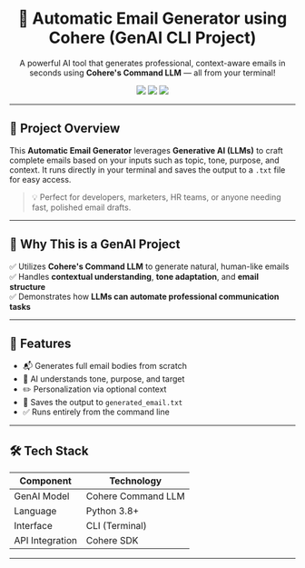 <h1 align="center">📧 Automatic Email Generator using Cohere (GenAI CLI Project)</h1>

<p align="center">
  A powerful AI tool that generates professional, context-aware emails in seconds using <strong>Cohere's Command LLM</strong> — all from your terminal!
</p>

<p align="center">
  <img src="https://img.shields.io/badge/GenAI-Powered-blueviolet?style=for-the-badge" />
  <img src="https://img.shields.io/badge/Cohere-LLM-green?style=for-the-badge" />
  <img src="https://img.shields.io/badge/Python-3.8+-blue?style=for-the-badge" />
</p>

---

## 🌟 Project Overview

This **Automatic Email Generator** leverages **Generative AI (LLMs)** to craft complete emails based on your inputs such as topic, tone, purpose, and context. It runs directly in your terminal and saves the output to a `.txt` file for easy access.

> 💡 Perfect for developers, marketers, HR teams, or anyone needing fast, polished email drafts.

---

## 🧠 Why This is a GenAI Project

✅ Utilizes **Cohere's Command LLM** to generate natural, human-like emails  
✅ Handles **contextual understanding**, **tone adaptation**, and **email structure**  
✅ Demonstrates how **LLMs can automate professional communication tasks**  

---

## 🎯 Features

- 📬 Generates full email bodies from scratch
- 🧠 AI understands tone, purpose, and target
- ✏️ Personalization via optional context
- 💾 Saves the output to `generated_email.txt`
- ✅ Runs entirely from the command line

---

## 🛠️ Tech Stack

| Component         | Technology        |
|------------------|-------------------|
| GenAI Model       | Cohere Command LLM |
| Language          | Python 3.8+       |
| Interface         | CLI (Terminal)    |
| API Integration   | Cohere SDK        |

---


